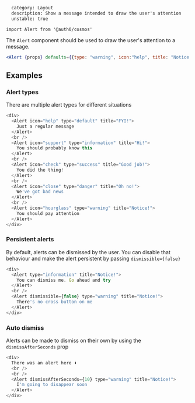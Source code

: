 ```meta
  category: Layout
  description: Show a message intended to draw the user's attention
  unstable: true
```

`import Alert from '@auth0/cosmos'`

The `Alert` component should be used to draw the user's attention to a message.

```jsx
<Alert {props} defaults={{type: "warning", icon:"help", title: "Notice!"}}>This is an important message!</Alert>
```

## Examples

### Alert types

There are multiple alert types for different situations

```js
<div>
  <Alert icon="help" type="default" title="FYI!">
    Just a regular message
  </Alert>
  <br />
  <Alert icon="support" type="information" title="Hi!">
    You should probably know this
  </Alert>
  <br />
  <Alert icon="check" type="success" title="Good job!">
    You did the thing!
  </Alert>
  <br />
  <Alert icon="close" type="danger" title="Oh no!">
    We've got bad news
  </Alert>
  <br />
  <Alert icon="hourglass" type="warning" title="Notice!">
    You should pay attention
  </Alert>
</div>
```

### Persistent alerts

By default, alerts can be dismissed by the user. You can disable that behaviour and make the alert persistent by passing `dismissible={false}`

```js
<div>
  <Alert type="information" title="Notice!">
    You can dismiss me. Go ahead and try
  </Alert>
  <br />
  <Alert dismissible={false} type="warning" title="Notice!">
    There's no cross button on me
  </Alert>
</div>
```

### Auto dismiss

Alerts can be made to dismiss on their own by using the `dismissAfterSeconds` prop

```js
<div>
  There was an alert here ⬇️
  <br />
  <br />
  <Alert dismissAfterSeconds={10} type="warning" title="Notice!">
    I'm going to disappear soon
  </Alert>
</div>
```
